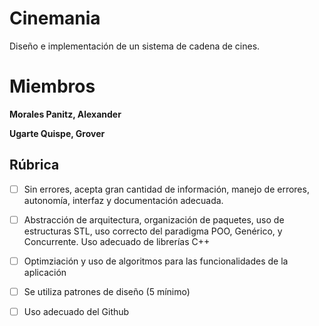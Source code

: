 # Cinemania
Diseño e implementación de un sistema de cadena de cines.

# Miembros

**Morales Panitz, Alexander**

**Ugarte Quispe, Grover**

## Rúbrica
- [ ] Sin errores, acepta gran cantidad de información, manejo de errores, autonomía, interfaz y documentación adecuada.
- [ ] Abstracción de arquitectura, organización de paquetes, uso de estructuras STL, uso correcto del paradigma POO, Genérico, y Concurrente. Uso adecuado de librerías C++
- [ ] Optimziación y uso de algoritmos para las funcionalidades de la aplicación
- [ ] Se utiliza patrones de diseño (5 mínimo)
- [ ] Uso adecuado del Github

